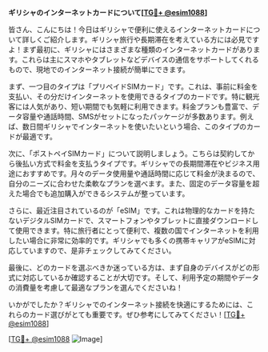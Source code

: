 **ギリシャのインターネットカードについて[[TG💪+ @esim1088](https://t.me/s/esim1088)]**

皆さん、こんにちは！今日はギリシャで便利に使えるインターネットカードについて詳しくご紹介します。ギリシャ旅行や長期滞在を考えている方には必見ですよ！まず最初に、ギリシャにはさまざまな種類のインターネットカードがあります。これらは主にスマホやタブレットなどデバイスの通信をサポートしてくれるもので、現地でのインターネット接続が簡単にできます。

まず、一つ目のタイプは「プリペイドSIMカード」です。これは、事前に料金を支払い、その分だけインターネットを使用できるタイプのカードです。特に観光客には人気があり、短い期間でも気軽に利用できます。料金プランも豊富で、データ容量や通話時間、SMSがセットになったパッケージが多数あります。例えば、数日間ギリシャでインターネットを使いたいという場合、このタイプのカードが最適です。

次に、「ポストペイSIMカード」について説明しましょう。こちらは契約してから後払い方式で料金を支払うタイプです。ギリシャでの長期間滞在やビジネス用途におすすめです。月々のデータ使用量や通話時間に応じて料金が決まるので、自分のニーズに合わせた柔軟なプランを選べます。また、固定のデータ容量を超えた場合でも追加購入ができるシステムが整っています。

さらに、最近注目されているのが「eSIM」です。これは物理的なカードを持たないデジタルSIMカードで、スマートフォンやタブレットに直接ダウンロードして使用できます。特に旅行者にとって便利で、複数の国でインターネットを利用したい場合に非常に効率的です。ギリシャでも多くの携帯キャリアがeSIMに対応していますので、是非チェックしてみてください。

最後に、どのカードを選ぶべきか迷っている方は、まず自身のデバイスがどの形式に対応しているか確認することが大切です。そして、利用予定の期間やデータの消費量を考慮して最適なプランを選んでくださいね！

いかがでしたか？ギリシャでのインターネット接続を快適にするためには、これらのカード選びがとても重要です。ぜひ参考にしてみてください！[[TG💪+ @esim1088](https://t.me/s/esim1088)]

[[TG💪+ @esim1088](https://t.me/s/esim1088) ![Image](https://i.postimg.cc/Y0z9fWf4/image.png)]